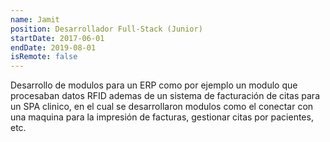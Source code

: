 ```yaml
---
name: Jamit
position: Desarrollador Full-Stack (Junior)
startDate: 2017-06-01
endDate: 2019-08-01
isRemote: false
---
```


Desarrollo de modulos para un ERP como por ejemplo un modulo que procesaban datos RFID ademas de un sistema de facturación de citas para un SPA clinico, en el cual se desarrollaron modulos como el conectar con una maquina para la impresión de facturas, gestionar citas por pacientes, etc.
